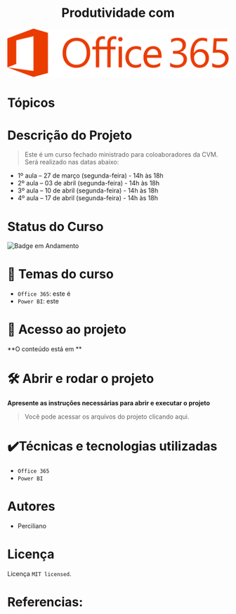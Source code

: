 <h1 align="center"> Produtividade com</h1>

![descrição da imagem](img/office-365-logo.jpg)

# Tópicos

# Descrição do Projeto
> Este é um curso fechado ministrado para coloaboradores da CVM. Será realizado nas datas abaixo: 
 
- 1º aula – 27 de março (segunda-feira) - 14h às 18h 
- 2º aula – 03 de abril (segunda-feira) - 14h às 18h
- 3º aula – 10 de abril (segunda-feira) - 14h às 18h
- 4º aula – 17 de abril (segunda-feira) - 14h às 18h 


# Status do Curso

![Badge em Andamento](https://img.shields.io/badge/status-em%20andamento-green)

# 🔨 Temas do curso

- `Office 365`: este é
- `Power BI`: este

# 📁 Acesso ao projeto

**O conteúdo está em **

# 🛠️ Abrir e rodar o projeto

**Apresente as instruções necessárias para abrir e executar o projeto**

> Você pode acessar os arquivos do projeto clicando aqui.


# ✔️Técnicas e tecnologias utilizadas
- `Office 365`
- `Power BI`

# Autores
- Perciliano

# Licença
Licença `MIT licensed`.

# Referencias:
